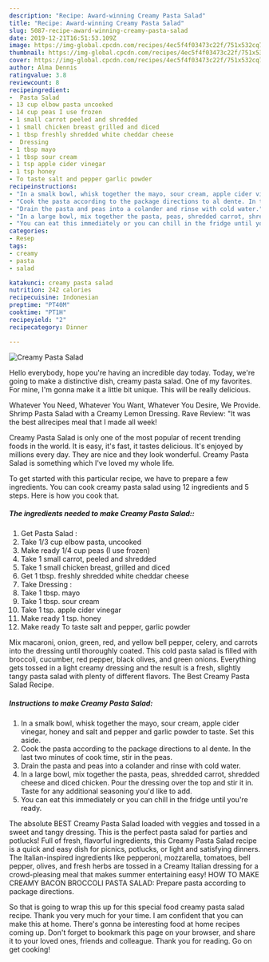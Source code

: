 ```yaml
---
description: "Recipe: Award-winning Creamy Pasta Salad"
title: "Recipe: Award-winning Creamy Pasta Salad"
slug: 5087-recipe-award-winning-creamy-pasta-salad
date: 2019-12-21T16:51:53.109Z
image: https://img-global.cpcdn.com/recipes/4ec5f4f03473c22f/751x532cq70/creamy-pasta-salad-recipe-main-photo.jpg
thumbnail: https://img-global.cpcdn.com/recipes/4ec5f4f03473c22f/751x532cq70/creamy-pasta-salad-recipe-main-photo.jpg
cover: https://img-global.cpcdn.com/recipes/4ec5f4f03473c22f/751x532cq70/creamy-pasta-salad-recipe-main-photo.jpg
author: Alma Dennis
ratingvalue: 3.8
reviewcount: 8
recipeingredient:
-  Pasta Salad 
- 13 cup elbow pasta uncooked
- 14 cup peas I use frozen
- 1 small carrot peeled and shredded
- 1 small chicken breast grilled and diced
- 1 tbsp freshly shredded white cheddar cheese
-  Dressing 
- 1 tbsp mayo
- 1 tbsp sour cream
- 1 tsp apple cider vinegar
- 1 tsp honey
- To taste salt and pepper garlic powder
recipeinstructions:
- "In a smalk bowl, whisk together the mayo, sour cream, apple cider vinegar, honey and salt and pepper and garlic powder to taste. Set this aside."
- "Cook the pasta according to the package directions to al dente. In the last two minutes of cook time, stir in the peas."
- "Drain the pasta and peas into a colander and rinse with cold water."
- "In a large bowl, mix together the pasta, peas, shredded carrot, shredded cheese and diced chicken. Pour the dressing over the top and stir it in. Taste for any additional seasoning you&#39;d like to add."
- "You can eat this immediately or you can chill in the fridge until you&#39;re ready."
categories:
- Resep
tags:
- creamy
- pasta
- salad

katakunci: creamy pasta salad
nutrition: 242 calories
recipecuisine: Indonesian
preptime: "PT40M"
cooktime: "PT1H"
recipeyield: "2"
recipecategory: Dinner

---
```



![Creamy Pasta Salad](https://img-global.cpcdn.com/recipes/4ec5f4f03473c22f/751x532cq70/creamy-pasta-salad-recipe-main-photo.jpg)

Hello everybody, hope you're having an incredible day today. Today, we're going to make a distinctive dish, creamy pasta salad. One of my favorites. For mine, I'm gonna make it a little bit unique. This will be really delicious.

Whatever You Need, Whatever You Want, Whatever You Desire, We Provide. Shrimp Pasta Salad with a Creamy Lemon Dressing. Rave Review: &#34;It was the best allrecipes meal that I made all week!

Creamy Pasta Salad is only one of the most popular of recent trending foods in the world. It is easy, it's fast, it tastes delicious. It's enjoyed by millions every day. They are nice and they look wonderful. Creamy Pasta Salad is something which I've loved my whole life.


To get started with this particular recipe, we have to prepare a few ingredients. You can cook creamy pasta salad using 12 ingredients and 5 steps. Here is how you cook that.

##### The ingredients needed to make Creamy Pasta Salad::

1. Get  Pasta Salad :
1. Take 1/3 cup elbow pasta, uncooked
1. Make ready 1/4 cup peas (I use frozen)
1. Take 1 small carrot, peeled and shredded
1. Take 1 small chicken breast, grilled and diced
1. Get 1 tbsp. freshly shredded white cheddar cheese
1. Take  Dressing :
1. Take 1 tbsp. mayo
1. Take 1 tbsp. sour cream
1. Take 1 tsp. apple cider vinegar
1. Make ready 1 tsp. honey
1. Make ready To taste salt and pepper, garlic powder


Mix macaroni, onion, green, red, and yellow bell pepper, celery, and carrots into the dressing until thoroughly coated. This cold pasta salad is filled with broccoli, cucumber, red pepper, black olives, and green onions. Everything gets tossed in a light creamy dressing and the result is a fresh, slightly tangy pasta salad with plenty of different flavors. The Best Creamy Pasta Salad Recipe. 

##### Instructions to make Creamy Pasta Salad:

1. In a smalk bowl, whisk together the mayo, sour cream, apple cider vinegar, honey and salt and pepper and garlic powder to taste. Set this aside.
1. Cook the pasta according to the package directions to al dente. In the last two minutes of cook time, stir in the peas.
1. Drain the pasta and peas into a colander and rinse with cold water.
1. In a large bowl, mix together the pasta, peas, shredded carrot, shredded cheese and diced chicken. Pour the dressing over the top and stir it in. Taste for any additional seasoning you&#39;d like to add.
1. You can eat this immediately or you can chill in the fridge until you&#39;re ready.


The absolute BEST Creamy Pasta Salad loaded with veggies and tossed in a sweet and tangy dressing. This is the perfect pasta salad for parties and potlucks! Full of fresh, flavorful ingredients, this Creamy Pasta Salad recipe is a quick and easy dish for picnics, potlucks, or light and satisfying dinners. The Italian-inspired ingredients like pepperoni, mozzarella, tomatoes, bell pepper, olives, and fresh herbs are tossed in a Creamy Italian dressing for a crowd-pleasing meal that makes summer entertaining easy! HOW TO MAKE CREAMY BACON BROCCOLI PASTA SALAD: Prepare pasta according to package directions. 

So that is going to wrap this up for this special food creamy pasta salad recipe. Thank you very much for your time. I am confident that you can make this at home. There's gonna be interesting food at home recipes coming up. Don't forget to bookmark this page on your browser, and share it to your loved ones, friends and colleague. Thank you for reading. Go on get cooking!
